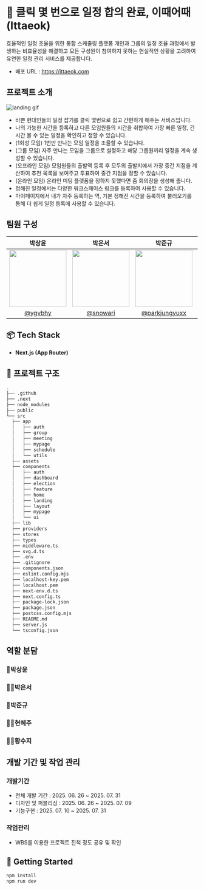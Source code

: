 # 🐰 클릭 몇 번으로 일정 합의 완료, 이때어때 (Ittaeok)

효율적인 일정 조율을 위한 통합 스케줄링 플랫폼
개인과 그룹의 일정 조율 과정에서 발생하는 비효율성을 해결하고 모든 구성원이 참여하지 못하는 현실적인 상황을 고려하여 유연한 일정 관리 서비스를 제공합니다.

- 배포 URL : https://ittaeok.com

## 프로젝트 소개

![landing gif](/public/ladingPage_1.gif)

- 바쁜 현대인들의 일정 잡기를 클릭 몇번으로 쉽고 간편하게 해주는 서비스입니다.
- 나의 가능한 시간을 등록하고 다른 모임원들의 시간을 취합하여 가장 빠른 일정, 긴 시간 볼 수 있는 일정을 확인하고 정할 수 있습니다.
- (1회성 모임) 1번만 만나는 모임 일정을 조율할 수 있습니다.
- (그룹 모임) 자주 만나는 모임을 그룹으로 설정하고 해당 그룹원끼리 일정을 계속 생성할 수 있습니다.
- (오프라인 모임) 모임원들의 출발역 등록 후 모두의 출발지에서 가장 중간 지점을 계산하여 추천 목록을 보여주고 투표하여 중간 지점을 정할 수 있습니다.
- (온라인 모임) 온라인 미팅 플랫폼을 정하지 못했다면 줌 회의장을 생성해 줍니다.
- 정해진 일정에서는 다양한 워크스페이스 링크를 등록하여 사용할 수 있습니다.
- 마이페이지에서 내가 자주 등록하는 역, 기본 정해진 시간을 등록하여 불러오기를 통해 더 쉽게 일정 등록에 사용할 수 있습니다.

## 팀원 구성

|                                    박상윤                                    |                                    박은서                                    |                                    박준규                                     |                                    현혜주                                     |                                    황수지                                     |
| :--------------------------------------------------------------------------: | :--------------------------------------------------------------------------: | :---------------------------------------------------------------------------: | :---------------------------------------------------------------------------: | :---------------------------------------------------------------------------: |
| <img src="https://avatars.githubusercontent.com/u/54721624?v=4" width="150"> | <img src="https://avatars.githubusercontent.com/u/70631889?v=4" width="150"> | <img src="https://avatars.githubusercontent.com/u/124859300?v=4" width="150"> | <img src="https://avatars.githubusercontent.com/u/123932695?v=4" width="150"> | <img src="https://avatars.githubusercontent.com/u/176355864?v=4" width="150"> |
|                     [@ygvbhy](https://github.com/ygvbhy)                     |                    [@snowari](https://github.com/snowari)                    |               [@parkjungyuxx](https://github.com/parkjungyuxx)                |                      [@hxezu](https://github.com/hxezu)                       |                 [@ssujissuji](https://github.com/ssujissuji)                  |

## 📦 Tech Stack

- **Next.js (App Router)**

## 🌳 프로젝트 구조

```bash
.
├── .github
├── .next
├── node_modules
├── public
└── src
  ├── app
  │   ├── auth
  │   ├── group
  │   ├── meeting
  │   ├── mypage
  │   ├── schedule
  │   └── utils
  ├── assets
  ├── components
  │   ├── auth
  │   ├── dashboard
  │   ├── election
  │   ├── feature
  │   ├── home
  │   ├── landing
  │   ├── layout
  │   ├── mypage
  │   └── ui
  ├── lib
  ├── providers
  ├── stores
  ├── types
  ├── middleware.ts
  ├── svg.d.ts
  ├── .env
  ├── .gitignore
  ├── components.json
  ├── eslint.config.mjs
  ├── localhost-key.pem
  ├── localhost.pem
  ├── next-env.d.ts
  ├── next.config.ts
  ├── package-lock.json
  ├── package.json
  ├── postcss.config.mjs
  ├── README.md
  ├── server.js
  └── tsconfig.json
```

## 역할 분담

### 🧛박상윤

### 👩‍🎤박은서

### 🥷박준규

### 🧝‍♀️현혜주

### 🧟‍♀️황수지

## 개발 기간 및 작업 관리

### 개발기간

- 전체 개발 기간 : 2025. 06. 26 ~ 2025. 07. 31
- 디자인 및 퍼블리싱 : 2025. 06. 26 ~ 2025. 07. 09
- 기능구현 : 2025. 07. 10 ~ 2025. 07. 31

### 작업관리

- WBS를 이용한 프로젝트 진척 정도 공유 및 확인

## 🚀 Getting Started

```bash
npm install
npm run dev
```
